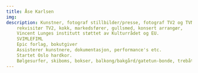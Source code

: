 ```yaml
---
title: Åse Karlsen
img: 
description: Kunstner, fotograf stillbilder/presse, fotograf TV2 og TVNorge,
    rekvisitør TV2, kokk, markedsfører, gullsmed, konsert arrangør,
    Vincent Lunges institutt støttet av Kulturrådet og EU.
    SVIMLEFIML
    Epic forlag, bokutgiver
    Assisterer kunstnere, dokumentasjon, performance's etc.
    Startet Oslo hardkor.
    Bølgesurfer, skiboms, bokser, balkong/bakgård/gatetun-bonde, trebåteier.
---
```

